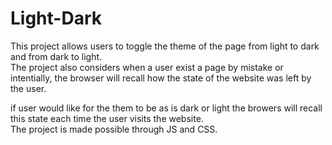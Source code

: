 # Light-Dark

This project allows users to toggle the theme of the page from light to dark and from dark to light.\
The project also considers when a user exist a page by mistake or intentially, the browser will recall how the state of the website was left by the user.

if user would like for the them to be as is dark or light the browers will recall this state each time the user visits the website.\
The project is made possible through JS and CSS.
